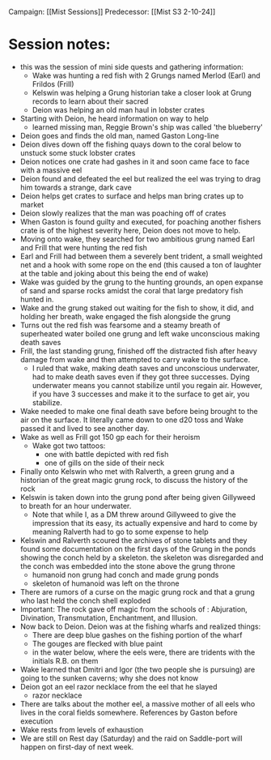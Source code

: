 Campaign: [[Mist Sessions]]
Predecessor: [[Mist S3 2-10-24]]
# Session notes:
- this was the session of mini side quests and gathering information:
	- Wake was hunting a red fish with 2 Grungs named Merlod (Earl) and Frildos (Frill)
	- Kelswin was helping a Grung historian take a closer look at Grung records to learn about their sacred
	- Deion was helping an old man haul in lobster crates
- Starting with Deion, he heard information on way to help
	- learned missing man, Reggie Brown's ship was called 'the blueberry'
- Deion goes and finds the old man, named Gaston Long-line
- Deion dives down off the fishing quays down to the coral below to unstuck some stuck lobster crates
- Deion notices one crate had gashes in it and soon came face to face with a massive eel
- Deion found and defeated the eel but realized the eel was trying to drag him towards a strange, dark cave
- Deion helps get crates to surface and helps man bring crates up to market
- Deion slowly realizes that the man was poaching off of crates 
- When Gaston is found guilty and executed, for poaching another fishers crate is of the highest severity here, Deion does not move to help. 
- Moving onto wake, they searched for two ambitious grung named Earl and Frill that were hunting the red fish
- Earl and Frill had between them a severely bent trident, a small weighted net and a hook with some rope on the end (this caused a ton of laughter at the table and joking about this being the end of wake) 
- Wake was guided by the grung to the hunting grounds, an open expanse of sand and sparse rocks amidst the coral that large predatory fish hunted in. 
- Wake and the grung staked out waiting for the fish to show, it did, and holding her breath, wake engaged the fish alongside the grung
- Turns out the red fish was fearsome and a steamy breath of superheated water boiled one grung and left wake unconscious making death saves
- Frill, the last standing grung, finished off the distracted fish after heavy damage from wake and then attempted to carry wake to the surface.
	- I ruled that wake, making death saves and unconscious underwater, had to make death saves even if they got three successes. Dying underwater means you cannot stabilize until you regain air. However, if you have 3 successes and make it to the surface to get air, you stabilize. 
- Wake needed to make one final death save before being brought to the air on the surface. It literally came down to one d20 toss and Wake passed it and lived to see another day.
- Wake as well as Frill got 150 gp each for their heroism 
	- Wake got two tattoos:
		- one with battle depicted with red fish
		- one of gills on the side of their neck
- Finally onto Kelswin who met with Ralverth, a green grung and a historian of the great magic grung rock, to discuss the history of the rock
- Kelswin is taken down into the grung pond after being given Gillyweed to breath for an hour underwater. 
	- Note that while I, as a DM threw around Gillyweed to give the impression that its easy, its actually expensive and hard to come by meaning Ralverth had to go to some expense to help
- Kelswin and Ralverth scoured the archives of stone tablets and they found some documentation on the first days of the Grung in the ponds showing the conch held by a skeleton. the skeleton was disregarded and the conch was embedded into the stone above the grung throne 
	- humanoid non grung had conch and made grung ponds
	- skeleton of humanoid was left on the throne
- There are rumors of a curse on the magic grung rock and that a grung who last held the conch shell exploded 
- Important: The rock gave off magic from the schools of : Abjuration, Divination, Transmutation, Enchantment, and Illusion. 
- Now back to Deion. Deion was at the fishing wharfs and realized things:
	- There are deep blue gashes on the fishing portion of the wharf
	- The gouges are flecked with blue paint
	- in the water below, where the eels were, there are tridents with the initials R.B. on them
- Wake learned that Dmitri and Igor (the two people she is pursuing) are going to the sunken caverns; why she does not know
- Deion got an eel razor necklace from the eel that he slayed
	- razor necklace 
- There are talks about the mother eel, a massive mother of all eels who lives in the coral fields somewhere. References by Gaston before execution
- Wake rests from levels of exhaustion 
- We are still on Rest day (Saturday) and the raid on Saddle-port will happen on first-day of next week. 